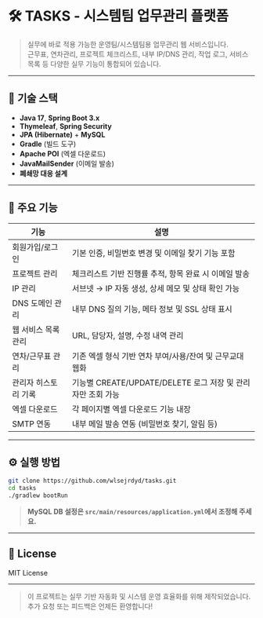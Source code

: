 # 🛠️ TASKS - 시스템팀 업무관리 플랫폼

> 실무에 바로 적용 가능한 운영팀/시스템팀용 업무관리 웹 서비스입니다.  
> 근무표, 연차관리, 프로젝트 체크리스트, 내부 IP/DNS 관리, 작업 로그, 서비스 목록 등 다양한 실무 기능이 통합되어 있습니다.

---

## 🔧 기술 스택

- **Java 17**, **Spring Boot 3.x**
- **Thymeleaf**, **Spring Security**
- **JPA (Hibernate)** + **MySQL**
- **Gradle** (빌드 도구)
- **Apache POI** (엑셀 다운로드)
- **JavaMailSender** (이메일 발송)
- **폐쇄망 대응 설계**

---

## 📌 주요 기능

| 기능                  | 설명                                                   |
|---------------------|--------------------------------------------------------|
| 회원가입/로그인       | 기본 인증, 비밀번호 변경 및 이메일 찾기 기능 포함       |
| 프로젝트 관리         | 체크리스트 기반 진행률 추적, 항목 완료 시 이메일 발송    |
| IP 관리              | 서브넷 → IP 자동 생성, 상세 메모 및 상태 확인 가능       |
| DNS 도메인 관리       | 내부 DNS 질의 기능, 메타 정보 및 SSL 상태 표시           |
| 웹 서비스 목록 관리    | URL, 담당자, 설명, 수정 내역 관리                         |
| 연차/근무표 관리       | 기존 엑셀 형식 기반 연차 부여/사용/잔여 및 근무교대 웹화   |
| 관리자 히스토리 기록   | 기능별 CREATE/UPDATE/DELETE 로그 저장 및 관리자만 조회 가능 |
| 엑셀 다운로드         | 각 페이지별 엑셀 다운로드 기능 내장                      |
| SMTP 연동             | 내부 메일 발송 연동 (비밀번호 찾기, 알림 등)             |

---

## ⚙️ 실행 방법

```bash
git clone https://github.com/wlsejrdyd/tasks.git
cd tasks
./gradlew bootRun
```

> **MySQL DB 설정은 `src/main/resources/application.yml`에서 조정해 주세요.**

---

## 📝 License

MIT License

---

> 이 프로젝트는 실무 기반 자동화 및 시스템 운영 효율화를 위해 제작되었습니다.  
> 추가 요청 또는 피드백은 언제든 환영합니다!
